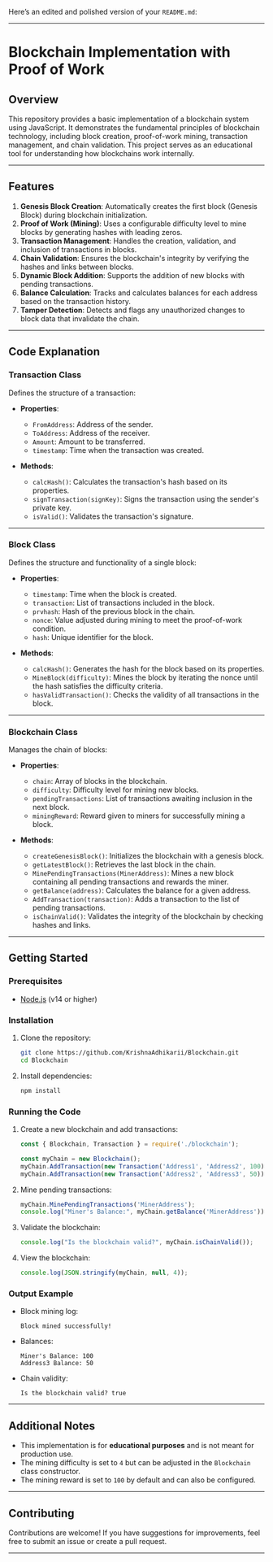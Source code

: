 Here’s an edited and polished version of your `README.md`:

---

# Blockchain Implementation with Proof of Work

## Overview
This repository provides a basic implementation of a blockchain system using JavaScript. It demonstrates the fundamental principles of blockchain technology, including block creation, proof-of-work mining, transaction management, and chain validation. This project serves as an educational tool for understanding how blockchains work internally.

---

## Features

1. **Genesis Block Creation**: Automatically creates the first block (Genesis Block) during blockchain initialization.
2. **Proof of Work (Mining)**: Uses a configurable difficulty level to mine blocks by generating hashes with leading zeros.
3. **Transaction Management**: Handles the creation, validation, and inclusion of transactions in blocks.
4. **Chain Validation**: Ensures the blockchain's integrity by verifying the hashes and links between blocks.
5. **Dynamic Block Addition**: Supports the addition of new blocks with pending transactions.
6. **Balance Calculation**: Tracks and calculates balances for each address based on the transaction history.
7. **Tamper Detection**: Detects and flags any unauthorized changes to block data that invalidate the chain.

---

## Code Explanation

### **Transaction Class**
Defines the structure of a transaction:
- **Properties**:
  - `FromAddress`: Address of the sender.
  - `ToAddress`: Address of the receiver.
  - `Amount`: Amount to be transferred.
  - `timestamp`: Time when the transaction was created.

- **Methods**:
  - `calcHash()`: Calculates the transaction's hash based on its properties.
  - `signTransaction(signKey)`: Signs the transaction using the sender's private key.
  - `isValid()`: Validates the transaction's signature.

---

### **Block Class**
Defines the structure and functionality of a single block:
- **Properties**:
  - `timestamp`: Time when the block is created.
  - `transaction`: List of transactions included in the block.
  - `prvhash`: Hash of the previous block in the chain.
  - `nonce`: Value adjusted during mining to meet the proof-of-work condition.
  - `hash`: Unique identifier for the block.

- **Methods**:
  - `calcHash()`: Generates the hash for the block based on its properties.
  - `MineBlock(difficulty)`: Mines the block by iterating the nonce until the hash satisfies the difficulty criteria.
  - `hasValidTransaction()`: Checks the validity of all transactions in the block.

---

### **Blockchain Class**
Manages the chain of blocks:
- **Properties**:
  - `chain`: Array of blocks in the blockchain.
  - `difficulty`: Difficulty level for mining new blocks.
  - `pendingTransactions`: List of transactions awaiting inclusion in the next block.
  - `miningReward`: Reward given to miners for successfully mining a block.

- **Methods**:
  - `createGenesisBlock()`: Initializes the blockchain with a genesis block.
  - `getLatestBlock()`: Retrieves the last block in the chain.
  - `MinePendingTransactions(MinerAddress)`: Mines a new block containing all pending transactions and rewards the miner.
  - `getBalance(address)`: Calculates the balance for a given address.
  - `AddTransaction(transaction)`: Adds a transaction to the list of pending transactions.
  - `isChainValid()`: Validates the integrity of the blockchain by checking hashes and links.

---

## Getting Started

### **Prerequisites**
- [Node.js](https://nodejs.org/) (v14 or higher)

### **Installation**
1. Clone the repository:
   ```bash
   git clone https://github.com/KrishnaAdhikarii/Blockchain.git
   cd Blockchain
   ```
2. Install dependencies:
   ```bash
   npm install
   ```

### **Running the Code**
1. Create a new blockchain and add transactions:
   ```javascript
   const { Blockchain, Transaction } = require('./blockchain');

   const myChain = new Blockchain();
   myChain.AddTransaction(new Transaction('Address1', 'Address2', 100));
   myChain.AddTransaction(new Transaction('Address2', 'Address3', 50));
   ```

2. Mine pending transactions:
   ```javascript
   myChain.MinePendingTransactions('MinerAddress');
   console.log("Miner's Balance:", myChain.getBalance('MinerAddress'));
   ```

3. Validate the blockchain:
   ```javascript
   console.log("Is the blockchain valid?", myChain.isChainValid());
   ```

4. View the blockchain:
   ```javascript
   console.log(JSON.stringify(myChain, null, 4));
   ```

### **Output Example**
- Block mining log:
  ```plaintext
  Block mined successfully!
  ```
- Balances:
  ```plaintext
  Miner's Balance: 100
  Address3 Balance: 50
  ```
- Chain validity:
  ```plaintext
  Is the blockchain valid? true
  ```

---

## Additional Notes
- This implementation is for **educational purposes** and is not meant for production use.
- The mining difficulty is set to `4` but can be adjusted in the `Blockchain` class constructor.
- The mining reward is set to `100` by default and can also be configured.

---

## Contributing
Contributions are welcome! If you have suggestions for improvements, feel free to submit an issue or create a pull request.

---

